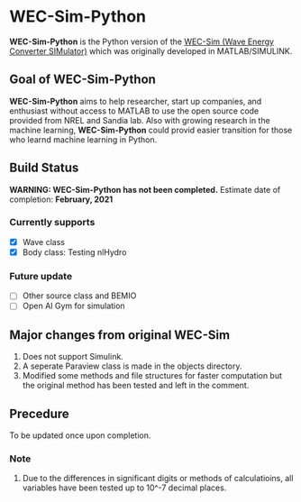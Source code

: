 # WEC-Sim-Python
**WEC-Sim-Python** is the Python version of the [WEC-Sim (Wave Energy Converter SIMulator)](https://github.com/WEC-Sim/WEC-Sim.git) which was originally developed in MATLAB/SIMULINK. 

## Goal of WEC-Sim-Python
**WEC-Sim-Python** aims to help researcher, start up companies, and enthusiast without access to MATLAB to use the open source code provided from NREL and Sandia lab. Also with growing research in the machine learning, **WEC-Sim-Python** could provid easier transition for those who learnd machine learning in Python.

## Build Status
**WARNING: WEC-Sim-Python has not been completed.** Estimate date of completion: **February, 2021**
### Currently supports
- [x] Wave class
- [x] Body class: Testing nlHydro
### Future update
- [ ] Other source class and BEMIO 
- [ ] Open AI Gym for simulation

## Major changes from original WEC-Sim
1. Does not support Simulink.
3. A seperate Paraview class is made in the objects directory.
4. Modified some methods and file structures for faster computation but the original method has been tested and left in the comment.

## Precedure
To be updated once upon completion.

### Note
1. Due to the  differences in significant digits or methods of calculatioins, all variables have been tested up to 10^-7 decimal places.
